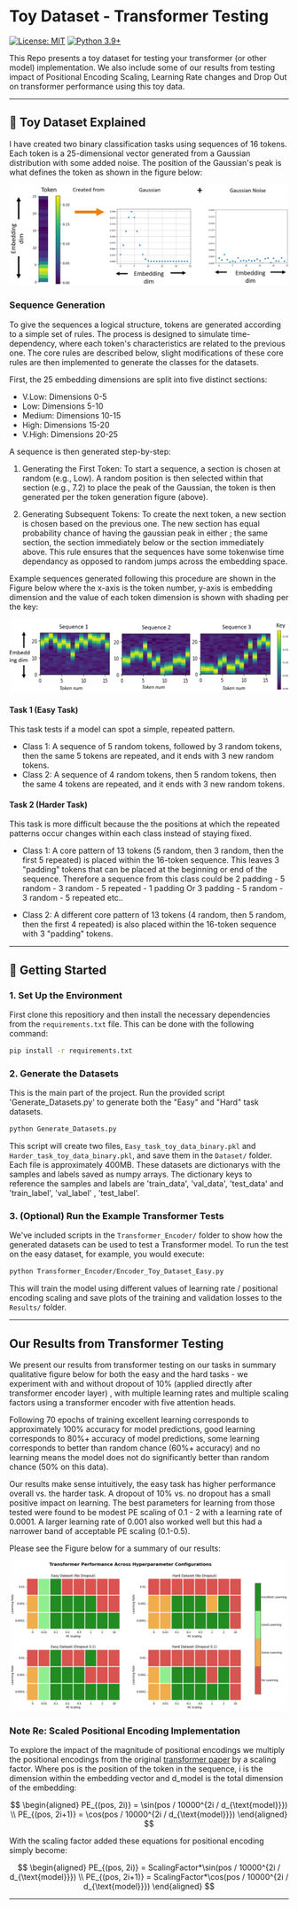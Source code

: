 # Toy Dataset - Transformer Testing

[![License: MIT](https://img.shields.io/badge/License-MIT-yellow.svg)](https://opensource.org/licenses/MIT)
[![Python 3.9+](https://img.shields.io/badge/python-3.9+-blue.svg)](https://www.python.org/downloads/)

This Repo presents a toy dataset for testing your transformer (or other model) implementation.
We also include some of our results from testing impact of Positional Encoding Scaling, Learning Rate changes and Drop Out on transformer performance using this toy data. 

---

## 📖 Toy Dataset Explained

I have created two binary classification tasks using sequences of 16 tokens. Each token is a 25-dimensional vector generated from a Gaussian distribution with some added noise. The position of the Gaussian's peak is what defines the token as shown in the figure below:


![Token Creation Explained](image.png)


### Sequence Generation

To give the sequences a logical structure, tokens are generated according to a simple set of rules. The process is designed to simulate time-dependency, where each token's characteristics are related to the previous one. The core rules are described below, slight modifications of these core rules are then implemented to generate the classes for the datasets.

First, the 25 embedding dimensions are split into five distinct sections:
* V.Low: Dimensions 0-5
* Low: Dimensions 5-10
* Medium: Dimensions 10-15
* High: Dimensions 15-20
* V.High: Dimensions 20-25

A sequence is then generated step-by-step:
1. Generating the First Token: To start a sequence, a section is chosen at random (e.g., Low). A random position is then selected within that section (e.g., 7.2) to place the peak of the Gaussian, the token is then generated per the token generation figure (above).

2. Generating Subsequent Tokens: To create the next token, a new section is chosen based on the previous one. The new section has equal probability chance of having the gaussian peak in either ; the same section, the section immediately below or the section immediately above. This rule ensures that the sequences have some tokenwise time dependancy as opposed to random jumps across the embedding space.

Example sequences generated following this procedure are shown in the Figure below where the x-axis is the token number, y-axis is embedding dimension and the value of each token dimension is shown with shading per the key: 

![Example Sequences](example_sequences.png)


#### Task 1 (Easy Task)
This task tests if a model can spot a simple, repeated pattern.

* Class 1: A sequence of 5 random tokens, followed by 3 random tokens, then the same 5 tokens are repeated, and it ends with 3 new random tokens.
* Class 2: A sequence of 4 random tokens, then 5 random tokens, then the same 4 tokens are repeated, and it ends with 3 new random tokens.


#### Task 2 (Harder Task)

This task is more difficult because the the positions at which the repeated patterns occur changes within each class instead of staying fixed.

* Class 1:  A core pattern of 13 tokens (5 random, then 3 random, then the first 5 repeated) is placed within the 16-token sequence. This leaves 3 "padding" tokens that can be placed at the beginning or end of the sequence. Therefore a sequence from this class could be 2 padding - 5 random - 3 random - 5 repeated - 1 padding Or 3 padding - 5 random - 3 random - 5 repeated etc..

* Class 2:  A different core pattern of 13 tokens (4 random, then 5 random, then the first 4 repeated) is also placed within the 16-token sequence with 3 "padding" tokens.

---

## 🚀 Getting Started

### 1. Set Up the Environment
First clone this repositiory and then install the necessary dependencies from the `requirements.txt` file.
This can be done with the following command:
```bash
pip install -r requirements.txt
```

### 2. Generate the Datasets

This is the main part of the project. Run the provided script 'Generate_Datasets.py' to generate both the "Easy" and "Hard" task datasets.

```bash
python Generate_Datasets.py
```

This script will create two files, `Easy_task_toy_data_binary.pkl` and `Harder_task_toy_data_binary.pkl`, and save them in the `Dataset/` folder. Each file is approximately 400MB.
These datasets are dictionarys with the samples and labels saved as numpy arrays. The dictionary keys to reference the samples and labels are 'train_data', 'val_data', 'test_data' and 'train_label', 'val_label' , 'test_label'.

### 3. (Optional) Run the Example Transformer Tests

We've included scripts in the `Transformer_Encoder/` folder to show how the generated datasets can be used to test a Transformer model. To run the test on the easy dataset, for example, you would execute:

```bash
python Transformer_Encoder/Encoder_Toy_Dataset_Easy.py
```

This will train the model using different values of learning rate / positional encoding scaling and save plots of the training and validation losses to the `Results/` folder.

---

## Our Results from Transformer Testing 
We present our results from transformer testing on our tasks in summary qualitative figure below for both the easy and the hard tasks - we experiment with and without dropout of 10% (applied directly after transformer encoder layer) , with multiple learning rates and multiple scaling factors using a transformer encoder with five attention heads.

Following 70 epochs of training excellent learning corresponds to approximately 100% accuracy for model predictions, good learning corresponds to 80%+ accuracy of model predictions, some learning corresponds to better than random chance (60%+ accuracy) and no learning means the model does not do significantly better than random chance (50% on this data). 

Our results make sense intuitively, the easy task has higher performance overall vs. the harder task. A dropout of 10% vs. no dropout has a small positive impact on learning. The best parameters for learning from those tested were found to be modest PE scaling of 0.1 - 2 with a learning rate of 0.0001. A larger learning rate of 0.001 also worked well but this had a narrower band of acceptable PE scaling (0.1-0.5). 

Please see the Figure below for a summary of our results: 


![Transformer Testing Results](Transformer_results.png)



### Note Re: Scaled Positional Encoding Implementation

To explore the impact of the magnitude of positional encodings we multiply the positional encodings from the original [transformer paper](https://arxiv.org/abs/1706.03762) by a scaling factor. Where pos is the position of the token in the sequence, i is the dimension within the embedding vector and d_model is the total dimension of the embedding: 

$$
\begin{aligned}
PE_{(pos, 2i)} = \sin(pos / 10000^{2i / d_{\text{model}}}) \\
PE_{(pos, 2i+1)} = \cos(pos / 10000^{2i / d_{\text{model}}})
\end{aligned}
$$

With the scaling factor added these equations for positional encoding simply become: 

$$
\begin{aligned}
PE_{(pos, 2i)} = ScalingFactor*\sin(pos / 10000^{2i / d_{\text{model}}}) \\
PE_{(pos, 2i+1)} = ScalingFactor*\cos(pos / 10000^{2i / d_{\text{model}}})
\end{aligned}
$$

---